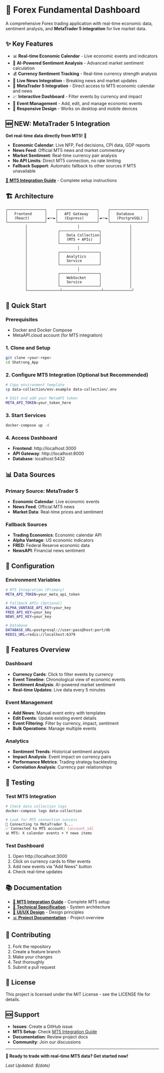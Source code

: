 # 🚀 Forex Fundamental Dashboard

A comprehensive Forex trading application with real-time economic data, sentiment analysis, and **MetaTrader 5 integration** for live market data.

## ✨ **Key Features**

- 📊 **Real-time Economic Calendar** - Live economic events and indicators
- 🧠 **AI-Powered Sentiment Analysis** - Advanced market sentiment calculation
- 💰 **Currency Sentiment Tracking** - Real-time currency strength analysis
- 📰 **Live News Integration** - Breaking news and market updates
- 🔌 **MetaTrader 5 Integration** - Direct access to MT5 economic calendar and news
- 📈 **Interactive Dashboard** - Filter events by currency and impact
- 🎯 **Event Management** - Add, edit, and manage economic events
- 📱 **Responsive Design** - Works on desktop and mobile devices

## 🆕 **NEW: MetaTrader 5 Integration**

**Get real-time data directly from MT5!** 🎉

- **Economic Calendar**: Live NFP, Fed decisions, CPI data, GDP reports
- **News Feed**: Official MT5 news and market commentary
- **Market Sentiment**: Real-time currency pair analysis
- **No API Limits**: Direct MT5 connection, no rate limiting
- **Fallback Support**: Automatic fallback to other sources if MT5 unavailable

[📖 **MT5 Integration Guide**](MT5_INTEGRATION_GUIDE.md) - Complete setup instructions

## 🏗️ **Architecture**

```
┌─────────────────┐    ┌──────────────────┐    ┌─────────────────┐
│   Frontend      │    │   API Gateway    │    │   Database      │
│   (React)       │◄──►│   (Express)      │◄──►│   (PostgreSQL)  │
└─────────────────┘    └──────────────────┘    └─────────────────┘
         │                       │                       │
         │              ┌──────────────────┐             │
         │              │   Data Collection│             │
         │              │   (MT5 + APIs)   │             │
         │              └──────────────────┘             │
         │                       │                       │
         │              ┌──────────────────┐             │
         │              │   Analytics      │             │
         │              │   Service        │             │
         │              └──────────────────┘             │
         │                       │                       │
         │              ┌──────────────────┐             │
         │              │   WebSocket      │             │
         │              │   Service        │             │
         │              └──────────────────┘             │
         └───────────────┴──────────────────┴─────────────┘
```

## 🚀 **Quick Start**

### Prerequisites
- Docker and Docker Compose
- MetaAPI.cloud account (for MT5 integration)

### 1. Clone and Setup
```bash
git clone <your-repo>
cd Shatrong_App
```

### 2. Configure MT5 Integration (Optional but Recommended)
```bash
# Copy environment template
cp data-collection/env.example data-collection/.env

# Edit and add your MetaAPI token
META_API_TOKEN=your_token_here
```

### 3. Start Services
```bash
docker-compose up -d
```

### 4. Access Dashboard
- **Frontend**: http://localhost:3000
- **API Gateway**: http://localhost:8000
- **Database**: localhost:5432

## 📊 **Data Sources**

### Primary Source: MetaTrader 5
- **Economic Calendar**: Live economic events
- **News Feed**: Official MT5 news
- **Market Data**: Real-time prices and sentiment

### Fallback Sources
- **Trading Economics**: Economic calendar API
- **Alpha Vantage**: US economic indicators
- **FRED**: Federal Reserve economic data
- **NewsAPI**: Financial news sentiment

## 🔧 **Configuration**

### Environment Variables
```bash
# MT5 Integration (Primary)
META_API_TOKEN=your_meta_api_token

# Fallback APIs (Optional)
ALPHA_VANTAGE_API_KEY=your_key
FRED_API_KEY=your_key
NEWS_API_KEY=your_key

# Database
DATABASE_URL=postgresql://user:pass@host:port/db
REDIS_URL=redis://localhost:6379
```

## 📱 **Features Overview**

### Dashboard
- **Currency Cards**: Click to filter events by currency
- **Event Timeline**: Chronological view of economic events
- **Sentiment Analysis**: AI-powered market sentiment
- **Real-time Updates**: Live data every 5 minutes

### Event Management
- **Add News**: Manual event entry with templates
- **Edit Events**: Update existing event details
- **Event Filtering**: Filter by currency, impact, sentiment
- **Bulk Operations**: Manage multiple events

### Analytics
- **Sentiment Trends**: Historical sentiment analysis
- **Impact Analysis**: Event impact on currency pairs
- **Performance Metrics**: Trading strategy backtesting
- **Correlation Analysis**: Currency pair relationships

## 🧪 **Testing**

### Test MT5 Integration
```bash
# Check data collection logs
docker-compose logs data-collection

# Look for MT5 connection success
🔌 Connecting to MetaTrader 5...
✅ Connected to MT5 account: [account_id]
📊 MT5: X calendar events + Y news items
```

### Test Dashboard
1. Open http://localhost:3000
2. Click on currency cards to filter events
3. Add new events via "Add News" button
4. Check real-time updates

## 📚 **Documentation**

- [📖 **MT5 Integration Guide**](MT5_INTEGRATION_GUIDE.md) - Complete MT5 setup
- [🔧 **Technical Specification**](TECHNICAL_SPECIFICATION.md) - System architecture
- [🎨 **UI/UX Design**](UI_UX_DESIGN.md) - Design principles
- [📊 **Project Documentation**](PROJECT_DOCUMENTATION.md) - Project overview

## 🤝 **Contributing**

1. Fork the repository
2. Create a feature branch
3. Make your changes
4. Test thoroughly
5. Submit a pull request

## 📄 **License**

This project is licensed under the MIT License - see the LICENSE file for details.

## 🆘 **Support**

- **Issues**: Create a GitHub issue
- **MT5 Setup**: Check [MT5 Integration Guide](MT5_INTEGRATION_GUIDE.md)
- **Documentation**: Review project docs
- **Community**: Join our discussions

---

**🚀 Ready to trade with real-time MT5 data? Get started now!**

*Last Updated: $(date)*
